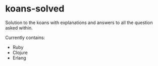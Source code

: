 koans-solved
=================

Solution to the koans with explanations and answers to
all the question asked within.

Currently contains:
 - Ruby
 - Clojure
 - Erlang
